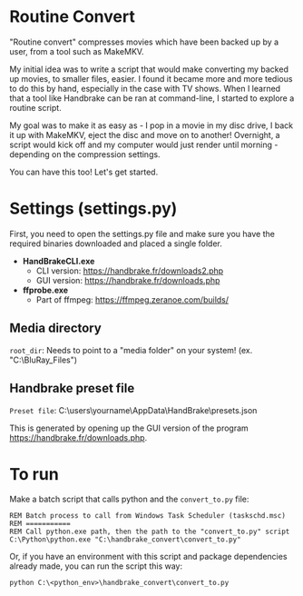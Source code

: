 Routine Convert
===========

"Routine convert" compresses movies which have been backed up by
a user, from a tool such as MakeMKV.

My initial idea was to write a script that would make converting my
backed up movies, to smaller files, easier.  I found it became more
and more tedious to do this by hand, especially in the case with
TV shows.  When I learned that a tool like Handbrake can be ran
at command-line, I started to explore a routine script.

My goal was to make it as easy as - I pop in a movie in my disc
drive, I back it up with MakeMKV, eject the disc and move on to
another!  Overnight, a script would kick off and my computer would
just render until morning - depending on the compression settings.

You can have this too!  Let's get started.


Settings (settings.py)
=========
First, you need to open the settings.py file and make sure
you have the required binaries downloaded and placed a single folder.

* **HandBrakeCLI.exe**
    * CLI version:  https://handbrake.fr/downloads2.php
    * GUI version:  https://handbrake.fr/downloads.php
* **ffprobe.exe**
    * Part of ffmpeg: https://ffmpeg.zeranoe.com/builds/

Media directory
-------------
`root_dir`:           Needs to point to a "media folder" on your system!
                    (ex.  "C:\BluRay_Files")


Handbrake preset file
-------------
`Preset file`:        C:\users\yourname\AppData\HandBrake\presets.json

This is generated by opening up the GUI version of the program https://handbrake.fr/downloads.php.


To run
=========
Make a batch script that calls python and
the `convert_to.py` file:

    REM Batch process to call from Windows Task Scheduler (taskschd.msc)
    REM ===========
    REM Call python.exe path, then the path to the "convert_to.py" script
    C:\Python\python.exe "C:\handbrake_convert\convert_to.py"

Or, if you have an environment with this script and package
dependencies already made, you can run the script this way:

    python C:\<python_env>\handbrake_convert\convert_to.py
